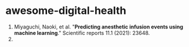 # awesome-digital-health

1. Miyaguchi, Naoki, et al. "**Predicting anesthetic infusion events using machine learning**." Scientific reports 11.1 (2021): 23648.
2. 
